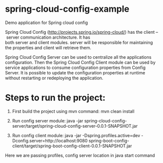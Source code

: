 # spring-cloud-config-example
Demo application for Spring cloud config 

Spring Cloud Config (http://projects.spring.io/spring-cloud/) has the client – server communication architecture. It has both server and client modules. server will be responsible for maintaining the properties and client will retrieve them.

Spring Cloud Config Server can be used to centralize all the applications configuration. Then the Spring Cloud Config Client module can be used by service applications to consume configuration properties from Config Server. It is possible to update the configuration properties at runtime without restarting or redeploying the application.

# Steps to run the project:
1. First build the project using mvn command: 
   mvn clean install
2. Run config server module: 
java -jar spring-cloud-config-server/target/spring-cloud-config-server-0.0.1-SNAPSHOT.jar

3. Run config client module: 
java -jar -Dspring.profiles.active=dev -Dconfig.server=http://localhost:9080 spring-boot-config-client/target/spring-boot-config-client-0.0.1-SNAPSHOT.jar

Here we are passing profiles, config server location in java start command



